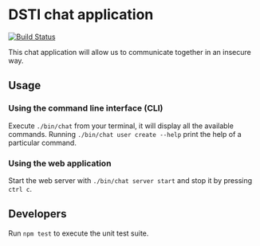 
# DSTI chat application

[![Build Status](https://travis-ci.org/bngom/dsti-devops-2020-chat.svg?branch=master)](https://travis-ci.org/bngom/dsti-devops-2020-chat)


This chat application will allow us to communicate together in an insecure way.

## Usage

### Using the command line interface (CLI)

Execute `./bin/chat` from your terminal, it will display all the available commands. Running `./bin/chat user create --help` print the help of a particular command.

### Using the web application

Start the web server with `./bin/chat server start` and stop it by pressing  `ctrl c`.

## Developers

Run `npm test` to execute the unit test suite.
